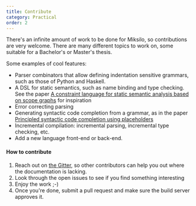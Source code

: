 ```yaml
---
title: Contribute
category: Practical
order: 2
---
```


There's an infinite amount of work to be done for Miksilo, so contributions are very welcome. There are many different topics to work on, some suitable for a Bachelor's or Master's thesis.

Some examples of cool features:

- Parser combinators that allow defining indentation sensitive grammars, such as those of Python and Haskell.
- A DSL for static semantics, such as name binding and type checking. See the paper [A constraint language for static semantic analysis based on scope graphs](http://delivery.acm.org/10.1145/2850000/2847543/p49-antwerpen.pdf?ip=145.129.111.38&id=2847543&acc=OA&key=4D4702B0C3E38B35%2E4D4702B0C3E38B35%2E4D4702B0C3E38B35%2E77FCF3B2F09622E1&CFID=992904318&CFTOKEN=51306518&__acm__=1507451717_5c1e5970ab3ac31fbd9849edb486a802) for inspiration
- Error correcting parsing
- Generating syntactic code completion from a grammar, as in the paper [Principled syntactic code completion using placeholders](http://delivery.acm.org/10.1145/3000000/2997374/p163-amorim.pdf?ip=145.129.111.38&id=2997374&acc=OA&key=4D4702B0C3E38B35%2E4D4702B0C3E38B35%2E4D4702B0C3E38B35%2E77FCF3B2F09622E1&CFID=992904318&CFTOKEN=51306518&__acm__=1507451951_eb454d2173854f174d05e3c1e1526bbd)
- Incremental compilation: incremental parsing, incremental type checking, etc.
- Add a new language front-end or back-end.

#### How to contribute
1. Reach out on [the Gitter](https://gitter.im/LanguageMiksilo/Lobby), so other contributors can help you out where the documentation is lacking.
1. Look through the open issues to see if you find something interesting
1. Enjoy the work ;-)
1. Once you're done, submit a pull request and make sure the build server approves it.